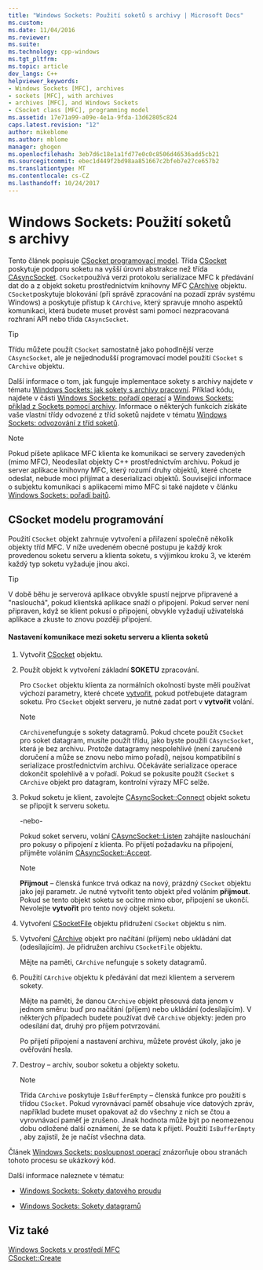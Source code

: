 ```yaml
---
title: "Windows Sockets: Použití soketů s archivy | Microsoft Docs"
ms.custom: 
ms.date: 11/04/2016
ms.reviewer: 
ms.suite: 
ms.technology: cpp-windows
ms.tgt_pltfrm: 
ms.topic: article
dev_langs: C++
helpviewer_keywords:
- Windows Sockets [MFC], archives
- sockets [MFC], with archives
- archives [MFC], and Windows Sockets
- CSocket class [MFC], programming model
ms.assetid: 17e71a99-a09e-4e1a-9fda-13d62805c824
caps.latest.revision: "12"
author: mikeblome
ms.author: mblome
manager: ghogen
ms.openlocfilehash: 3eb7d6c18e1a1fd77e0c0c8506d46536add5cb21
ms.sourcegitcommit: ebec1d449f2bd98aa851667c2bfeb7e27ce657b2
ms.translationtype: MT
ms.contentlocale: cs-CZ
ms.lasthandoff: 10/24/2017
---
```

# <a name="windows-sockets-using-sockets-with-archives"></a>Windows Sockets: Použití soketů s archivy
Tento článek popisuje [CSocket programovací model](#_core_the_csocket_programming_model). Třída [CSocket](../mfc/reference/csocket-class.md) poskytuje podporu soketu na vyšší úrovni abstrakce než třída [CAsyncSocket](../mfc/reference/casyncsocket-class.md). `CSocket`používá verzi protokolu serializace MFC k předávání dat do a z objekt soketu prostřednictvím knihovny MFC [CArchive](../mfc/reference/carchive-class.md) objektu. `CSocket`poskytuje blokování (při správě zpracování na pozadí zpráv systému Windows) a poskytuje přístup k `CArchive`, který spravuje mnoho aspektů komunikaci, která budete muset provést sami pomocí nezpracovaná rozhraní API nebo třída `CAsyncSocket`.  
  
> [!TIP]
>  Třídu můžete použít `CSocket` samostatně jako pohodlnější verze `CAsyncSocket`, ale je nejjednodušší programovací model použití `CSocket` s `CArchive` objektu.  
  
 Další informace o tom, jak funguje implementace sokety s archivy najdete v tématu [Windows Sockets: jak sokety s archivy pracovní](../mfc/windows-sockets-how-sockets-with-archives-work.md). Příklad kódu, najdete v části [Windows Sockets: pořadí operací](../mfc/windows-sockets-sequence-of-operations.md) a [Windows Sockets: příklad z Sockets pomocí archivy](../mfc/windows-sockets-example-of-sockets-using-archives.md). Informace o některých funkcích získáte vaše vlastní třídy odvozené z tříd soketů najdete v tématu [Windows Sockets: odvozování z tříd soketů](../mfc/windows-sockets-deriving-from-socket-classes.md).  
  
> [!NOTE]
>  Pokud píšete aplikace MFC klienta ke komunikaci se servery zavedených (mimo MFC), Neodesílat objekty C++ prostřednictvím archivu. Pokud je server aplikace knihovny MFC, který rozumí druhy objektů, které chcete odeslat, nebude moci přijímat a deserializaci objektů. Související informace o subjektu komunikaci s aplikacemi mimo MFC si také najdete v článku [Windows Sockets: pořadí bajtů](../mfc/windows-sockets-byte-ordering.md).  
  
##  <a name="_core_the_csocket_programming_model"></a>CSocket modelu programování  
 Použití `CSocket` objekt zahrnuje vytvoření a přiřazení společně několik objekty tříd MFC. V níže uvedeném obecné postupu je každý krok provedenou soketu serveru a klienta soketu, s výjimkou kroku 3, ve kterém každý typ soketu vyžaduje jinou akci.  
  
> [!TIP]
>  V době běhu je serverová aplikace obvykle spustí nejprve připravené a "naslouchá", pokud klientská aplikace snaží o připojení. Pokud server není připraven, když se klient pokusí o připojení, obvykle vyžadují uživatelská aplikace a zkuste to znovu později připojení.  
  
#### <a name="to-set-up-communication-between-a-server-socket-and-a-client-socket"></a>Nastavení komunikace mezi soketu serveru a klienta soketů  
  
1.  Vytvořit [CSocket](../mfc/reference/csocket-class.md) objektu.  
  
2.  Použít objekt k vytvoření základní **SOKETU** zpracování.  
  
     Pro `CSocket` objektu klienta za normálních okolností byste měli používat výchozí parametry, které chcete [vytvořit](../mfc/reference/casyncsocket-class.md#create), pokud potřebujete datagram soketu. Pro `CSocket` objekt serveru, je nutné zadat port v **vytvořit** volání.  
  
    > [!NOTE]
    >  `CArchive`nefunguje s sokety datagramů. Pokud chcete použít `CSocket` pro soket datagram, musíte použít třídu, jako byste použili `CAsyncSocket`, která je bez archivu. Protože datagramy nespolehlivé (není zaručené doručení a může se znovu nebo mimo pořadí), nejsou kompatibilní s serializace prostřednictvím archivu. Očekáváte serializace operace dokončit spolehlivě a v pořadí. Pokud se pokusíte použít `CSocket` s `CArchive` objekt pro datagram, kontrolní výrazy MFC selže.  
  
3.  Pokud soketu je klient, zavolejte [CAsyncSocket::Connect](../mfc/reference/casyncsocket-class.md#connect) objekt soketu se připojit k serveru soketu.  
  
     -nebo-  
  
     Pokud soket serveru, volání [CAsyncSocket::Listen](../mfc/reference/casyncsocket-class.md#listen) zahájíte naslouchání pro pokusy o připojení z klienta. Po přijetí požadavku na připojení, přijměte voláním [CAsyncSocket::Accept](../mfc/reference/casyncsocket-class.md#accept).  
  
    > [!NOTE]
    >  **Přijmout** – členská funkce trvá odkaz na nový, prázdný `CSocket` objektu jako její parametr. Je nutné vytvořit tento objekt před voláním **přijmout**. Pokud se tento objekt soketu se ocitne mimo obor, připojení se ukončí. Nevolejte **vytvořit** pro tento nový objekt soketu.  
  
4.  Vytvoření [CSocketFile](../mfc/reference/csocketfile-class.md) objektu přidružení `CSocket` objektu s ním.  
  
5.  Vytvoření [CArchive](../mfc/reference/carchive-class.md) objekt pro načítání (příjem) nebo ukládání dat (odesílajícím). Je přidružen archivu `CSocketFile` objektu.  
  
     Mějte na paměti, `CArchive` nefunguje s sokety datagramů.  
  
6.  Použití `CArchive` objektu k předávání dat mezi klientem a serverem sokety.  
  
     Mějte na paměti, že danou `CArchive` objekt přesouvá data jenom v jednom směru: buď pro načítání (příjem) nebo ukládání (odesílajícím). V některých případech budete používat dvě `CArchive` objekty: jeden pro odesílání dat, druhý pro příjem potvrzování.  
  
     Po přijetí připojení a nastavení archivu, můžete provést úkoly, jako je ověřování hesla.  
  
7.  Destroy – archiv, soubor soketu a objekty soketu.  
  
    > [!NOTE]
    >  Třída `CArchive` poskytuje `IsBufferEmpty` – členská funkce pro použití s třídou `CSocket`. Pokud vyrovnávací paměť obsahuje více datových zpráv, například budete muset opakovat až do všechny z nich se čtou a vyrovnávací paměť je zrušeno. Jinak hodnota může být po neomezenou dobu odložené další oznámení, že se data k přijetí. Použití `IsBufferEmpty` , aby zajistil, že je načíst všechna data.  
  
 Článek [Windows Sockets: posloupnost operací](../mfc/windows-sockets-sequence-of-operations.md) znázorňuje obou stranách tohoto procesu se ukázkový kód.  
  
 Další informace naleznete v tématu:  
  
-   [Windows Sockets: Sokety datového proudu](../mfc/windows-sockets-stream-sockets.md)  
  
-   [Windows Sockets: Sokety datagramů](../mfc/windows-sockets-datagram-sockets.md)  
  
## <a name="see-also"></a>Viz také  
 [Windows Sockets v prostředí MFC](../mfc/windows-sockets-in-mfc.md)   
 [CSocket::Create](../mfc/reference/csocket-class.md#create)

